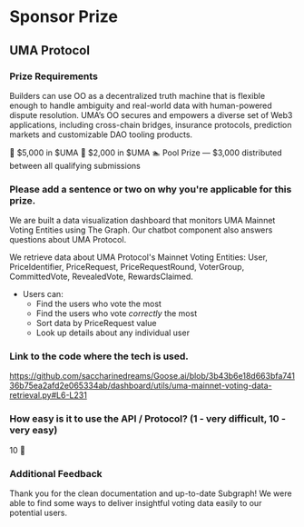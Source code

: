 # Sponsor Prize

## UMA Protocol

### Prize Requirements

Builders can use OO as a decentralized truth machine that is flexible enough to handle ambiguity and real-world data with human-powered dispute resolution. UMA’s OO secures and empowers a diverse set of Web3 applications, including cross-chain bridges, insurance protocols, prediction markets and customizable DAO tooling products.

🥇 $5,000 in $UMA
🥈 $2,000 in $UMA
🏊 Pool Prize — $3,000 distributed between all qualifying submissions

### Please add a sentence or two on why you're applicable for this prize.

We are built a data visualization dashboard that monitors UMA Mainnet Voting Entities using The Graph. Our chatbot component also answers questions about UMA Protocol.

We retrieve data about UMA Protocol's Mainnet Voting Entities: User, PriceIdentifier, PriceRequest, PriceRequestRound, VoterGroup, CommittedVote, RevealedVote, RewardsClaimed.

-  Users can:
   -  Find the users who vote the most
   -  Find the users who vote *correctly* the most
   -  Sort data by PriceRequest value
   -  Look up details about any individual user
   
### Link to the code where the tech is used.

https://github.com/saccharinedreams/Goose.ai/blob/3b43b6e18d663bfa74136b75ea2afd2e065334ab/dashboard/utils/uma-mainnet-voting-data-retrieval.py#L6-L231

### How easy is it to use the API / Protocol? (1 - very difficult, 10 - very easy)

10 🌟

### Additional Feedback

Thank you for the clean documentation and up-to-date Subgraph! We were able to find some ways to deliver insightful voting data easily to our potential users.

